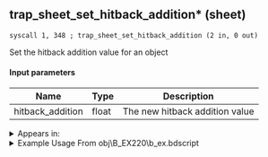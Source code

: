 ## trap_sheet_set_hitback_addition* (sheet)

`syscall 1, 348 ; trap_sheet_set_hitback_addition (2 in, 0 out)`

Set the hitback addition value for an object

#### Input parameters
| Name | Type | Description
|------|------|------------
| hitback_addition   | float   | The new hitback addition value




<details>
	<summary>Appears in:</summary>
| filename | Entity (obj)
|----------|-------------
| obj\B_EX220\b_ex.bdscript       | ((F) Saix’s claymore (Usable))          
| obj\B_EX220_LV99\b_ex.bdscript       | ((F) Saix’s claymore limit cut (Usable))          

</details>

<details>
	<summary>Example Usage From obj\B_EX220\b_ex.bdscript</summary>
```
L409:
 popToSp 4
 popToSp 0
 pushFromPSp 12
 pushImmf 300
 gosub 8, L545
 pushFromPSp 8
 pushImmf 180
 gosub 8, L545
 gosub 8, L621
 memcpyToSp 16, 16
 pushFromPSp 16
 syscall 1, 84 ; trap_obj_sheet (1 in, 1 out)
 pushImmf 200
 syscall 1, 348 ; trap_sheet_set_hitback_addition (2 in, 0 out)
```
</details>

